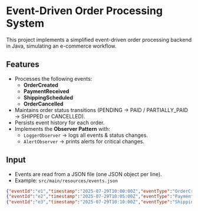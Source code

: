 # Event-Driven Order Processing System

This project implements a simplified event-driven order processing backend in Java, simulating an e-commerce workflow.

## Features
- Processes the following events:
  - **OrderCreated**
  - **PaymentReceived**
  - **ShippingScheduled**
  - **OrderCancelled**
- Maintains order status transitions (PENDING → PAID / PARTIALLY_PAID → SHIPPED or CANCELLED).
- Persists event history for each order.
- Implements the **Observer Pattern** with:
  - `LoggerObserver` → logs all events & status changes.
  - `AlertObserver` → prints alerts for critical changes.

## Input
- Events are read from a JSON file (one JSON object per line).
- Example: `src/main/resources/events.json`
```json
{"eventId":"e1","timestamp":"2025-07-29T10:00:00Z","eventType":"OrderCreated","orderId":"ORD001","customerId":"CUST001","items":[{"itemId":"P001","qty":2}],"totalAmount":100.0}
{"eventId":"e2","timestamp":"2025-07-29T10:05:00Z","eventType":"PaymentReceived","orderId":"ORD001","amountPaid":100.0}
{"eventId":"e3","timestamp":"2025-07-29T10:10:00Z","eventType":"ShippingScheduled","orderId":"ORD001","shippingDate":"2025-07-30"}
